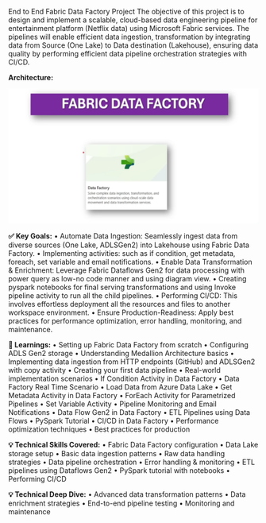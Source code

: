 End to End Fabric Data Factory Project
The objective of this project is to design and implement a scalable, cloud-based data engineering pipeline for entertainment platform (Netflix data) using Microsoft Fabric services. The pipelines will enable efficient data ingestion, transformation by integrating data from Source (One Lake) to Data destination (Lakehouse), ensuring data quality by performing efficient data pipeline orchestration strategies with CI/CD.

**Architecture:**

![Architecture Diagram](https://github.com/NisanthTumu/FabricDataFactory/blob/main/FabricDataFactory.png)

**✅ Key Goals:**
•	Automate Data Ingestion: Seamlessly ingest data from diverse sources (One Lake, ADLSGen2) into Lakehouse using Fabric Data Factory.
•	Implementing activities: such as if condition, get metadata, foreach, set variable and email notifications.
•	Enable Data Transformation & Enrichment: Leverage Fabric Dataflows Gen2 for data processing with power query as low-no code manner and using diagram view.
•	Creating pyspark notebooks for final serving transformations and using Invoke pipeline activity to run all the child pipelines.
•	Performing CI/CD: This involves effortless deployment all the resources and files to another workspace environment.
•	Ensure Production-Readiness: Apply best practices for performance optimization, error handling, monitoring, and maintenance.

**🎯 Learnings:**
•	Setting up Fabric Data Factory from scratch 
•	Configuring ADLS Gen2 storage 
•	Understanding Medallion Architecture basics 
•	Implementing data ingestion from HTTP endpoints (GitHub) and ADLSGen2 with copy activity
•	Creating your first data pipeline 
•	Real-world implementation scenarios 
•	If Condition Activity in Data Factory 
•	Data Factory Real Time Scenario
•	Load Data from Azure Data Lake 
•	Get Metadata Activity in Data Factory
•	ForEach Activity for Parametrized Pipelines
•	Set Variable Activity
•	Pipeline Monitoring and Email Notifications 
•	Data Flow Gen2 in Data Factory 
•	ETL Pipelines using Data Flows
•	PySpark Tutorial 
•	CI/CD in Data Factory
•	Performance optimization techniques 
•	Best practices for production

**💡 Technical Skills Covered:**
•	Fabric Data Factory configuration 
•	Data Lake storage setup 
•	Basic data ingestion patterns 
•	Raw data handling strategies 
•	Data pipeline orchestration 
•	Error handling & monitoring
•	ETL pipelines using Dataflows Gen2
•	PySpark tutorial with notebooks
•	Performing CI/CD

**💡 Technical Deep Dive:**
•	Advanced data transformation patterns 
•	Data enrichment strategies 
•	End-to-end pipeline testing 
•	Monitoring and maintenance


